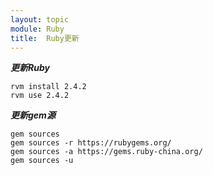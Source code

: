 ```yaml
---
layout: topic
module: Ruby
title:  Ruby更新
---
```


***更新Ruby***

```shell
rvm install 2.4.2
rvm use 2.4.2
```

***更新gem源***

```shell
gem sources
gem sources -r https://rubygems.org/
gem sources -a https://gems.ruby-china.org/
gem sources -u
```
